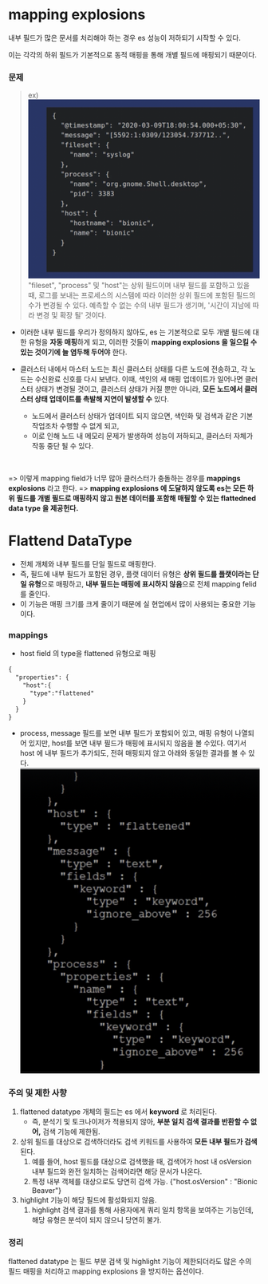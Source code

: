 # mapping explosions 
내부 필드가 많은 문서를 처리해야 하는 경우 es 성능이 저하되기 시작할 수 있다.

이는 각각의 하위 필드가 기본적으로 동적 매핑을 통해 개별 필드에 매핑되기 때문이다.

### 문제
>ex)
>![alt text](../image/6.png)
>"fileset", "process" 및 "host"는 상위 필드이며 내부 필드를 포함하고 있을 때,
>로그를 보내는 프로세스의 시스템에 따라 이러한 상위 필드에 포함된 필드의 수가 변경될 수 있다.
>예측할 수 없는 수의 내부 필드가 생기며, '시간이 지남에 따라 변경 및 확장 될' 것이다.


- 이러한 내부 필드를 우리가 정의하지 않아도, es 는 기본적으로 모두 개별 필드에 대한 유형을 **자동 매핑**하게 되고, 이러한 것들이 **mapping explosions 을 일으킬 수 있는 것이기에 늘 염두해 두어야** 한다.

- 클러스터 내에서 마스터 노드는 최신 클러스터 상태를 다른 노드에 전송하고, 각 노드는 수신완료 신호를 다시 보낸다. 이때, 색인의 새 매핑 업데이트가 일어나면 클러스터 상태가 변경될 것이고, 클러스터 상태가 커질 뿐만 아니라, **모든 노드에서 클러스터 상태 업데이트를 촉발해 지연이 발생할 수** 있다.
  - 노드에서 클러스터 상태가 업데이트 되지 않으면, 색인화 및 검색과 같은 기본 작업조차 수행할 수 없게 되고,
  - 이로 인해 노드 내 메모리 문제가 발생하여 성능이 저하되고, 클러스터 자체가 작동 중단 될 수 있다.

<br>

=> 이렇게 mapping field가 너무 많아 클러스터가 충돌하는 경우를 **mappings explosions** 라고 한다.
=> **mapping explosions 에 도달하지 않도록 es는 모든 하위 필드를 개별 필드로 매핑하지 않고 원본 데이터를 포함해 매필할 수 있는 flattedned data type 을 제공헌다.**

# Flattend DataType
- 전체 개체와 내부 필드를 단일 필드로 매핑한다.
- 즉, 필드에 내부 필드가 포함된 경우, 플랫 데이터 유형은 **상위 필드를 플랫이라는 단일 유형**으로 매핑하고, **내부 필드는 매핑에 표시하지 않음**으로 전체 mapping felid 를 줄인다.
- 이 기능은 매핑 크기를 크게 줄이기 때문에 실 현업에서 많이 사용되는 중요한 기능이다.

### mappings
- host field 의 type을 flattened 유형으로 매핑

~~~
{
  "properties": {
    "host":{
      "type":"flattened"
    }
  }
}
~~~

- process, message 필드를 보면 내부 필드가 포함되어 있고, 매핑 유형이 나열되어 있지만, host를 보면 내부 필드가 매핑에 표시되지 않음을 볼 수있다. 여기서 host 에 내부 필드가 추가되도, 전혀 매핑되지 않고 아래와 동일한 결과를 볼 수 있다.
![alt text](../image/7.png)

### 주의 및 제한 사향

1. flattened datatype 개체의 필드는 es 에서 **keyword** 로 처리된다.
   - 즉, 분석기 및 토크나이저가 적용되지 않아, **부분 일치 검색 결과를 반환할 수 없어,** 검색 기능에 제한됨.
2. 상위 필드를 대상으로 검색하더라도 검색 키워드를 사용하여 **모든 내부 필드가 검색**된다.
   1. 예를 들어, host 필드를 대상으로 검색했을 때, 검색어가 host 내 osVersion 내부 필드와 완전 일치하는 검색어라면 해당 문서가 나온다.
   2. 특정 내부 객체를 대상으로도 당연히 검색 가능. {"host.osVersion" : "Bionic Beaver"}
3. highlight 기능이 해당 필드에 활성화되지 않음.
   1. highlight 검색 결과를 통해 사용자에게 쿼리 일치 항목을 보여주는 기능인데, 해당 유형은 분석이 되지 않으니 당연히 불가.

### 정리
flattened datatype 는 필드 부분 검색 및 highlight 기능이 제한되더라도 많은 수의 필드 매핑을 처리하고 mapping explosions 을 방지하는 옵션이다.
